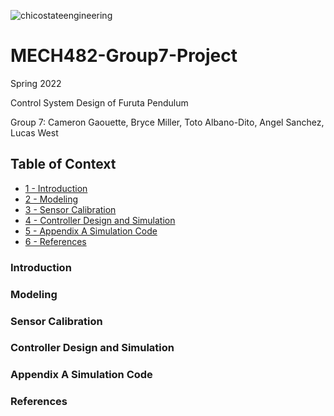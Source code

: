 ![chicostateengineering](https://user-images.githubusercontent.com/104525569/165656325-126c0024-a1b2-44f3-8fbc-4cbb8f84246b.png)
# MECH482-Group7-Project

 Spring 2022 
 
 Control System Design of Furuta Pendulum 
 
 Group 7: Cameron Gaouette, Bryce Miller, Toto Albano-Dito, Angel Sanchez, Lucas West 

## Table of Context
+ [1 - Introduction](#Introduction) 
+ [2 - Modeling](#Modeling)
+ [3 - Sensor Calibration](#Sensor_Calibration)
+ [4 - Controller Design and Simulation](#Controller_Design_and_Simulation)
+ [5 - Appendix A Simulation Code](#AppendixASimulationCode)
+ [6 - References](#References)

### Introduction

### Modeling

### Sensor Calibration

### Controller Design and Simulation 

### Appendix A Simulation Code

### References 
